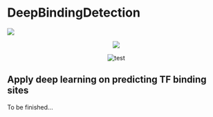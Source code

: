# DeepBindingDetection

<a><img src="http://dump.thecybershadow.net/6c736bfd11ded8cdc5e2bda009a6694a/colortext.svg"/></a>
<div style="text-align:center"><img src ="http://dump.thecybershadow.net/6c736bfd11ded8cdc5e2bda009a6694a/colortext.svg" /></div>
<p align="center">
  <img src ="https://github.com/yangyangjuanjuan/DeepBindingDetection/blob/master/plots/DeepBindingDetection.png" alt="test"/>
</p>

Apply deep learning on predicting TF binding sites
------

To be finished...
